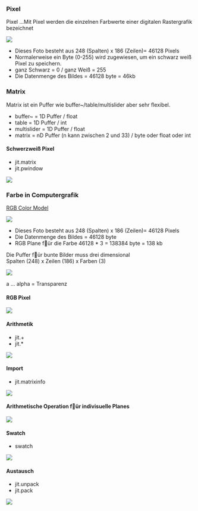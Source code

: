 ### Pixel

Pixel ...Mit Pixel werden die einzelnen Farbwerte einer digitalen Rastergrafik bezeichnet
            
![](K1/mono.jpg) 

- Dieses Foto besteht aus 248 (Spalten) x 186 (Zeilen)= 46128 Pixels
- Normalerweise ein Byte (0-255) wird zugewiesen, um ein schwarz weiß Pixel zu speichern. 
- ganz Schwarz = 0 / ganz Weiß = 255
- Die Datenmenge des Bildes = 46128 byte = 46kb

### Matrix

Matrix ist ein Puffer wie buffer~/table/multislider aber sehr flexibel.

- buffer~ = 1D Puffer / float
- table = 1D Puffer / int
- multislider = 1D Puffer / float
- matrix = nD Puffer (n kann zwischen 2 und 33) / byte oder float oder int

#### Schwerzweiß Pixel

- jit.matrix
- jit.pwindow

![](K1/1.png)

### Farbe in Computergrafik

[RGB Color Model ](https://www.w3schools.com/colors/colors_picker.asp)

![](K1/park.jpg) 

- Dieses Foto besteht aus 248 (Spalten) x 186 (Zeilen)= 46128 Pixels
- Die Datenmenge des Bildes = 46128 byte 
- RGB Plane f￿ür die Farbe 46128 * 3 = 138384 byte = 138 kb

Die Puffer f￿ür bunte Bilder muss drei dimensional  
Spalten (248) x Zeilen (186) x Farben (3)

![](K1/plane.png)

a ... alpha = Transparenz

#### RGB Pixel

![](K1/2.png)


#### Arithmetik

- jit.+
- jit.*

![](K1/3.png)

#### Import


- jit.matrixinfo

![](K1/4.png)


#### Arithmetische Operation f￿ür indivisuelle Planes

![](K1/5.png)

#### Swatch

- swatch

![](K1/6.png)

#### Austausch

- jit.unpack
- jit.pack

![](K1/7.png)


